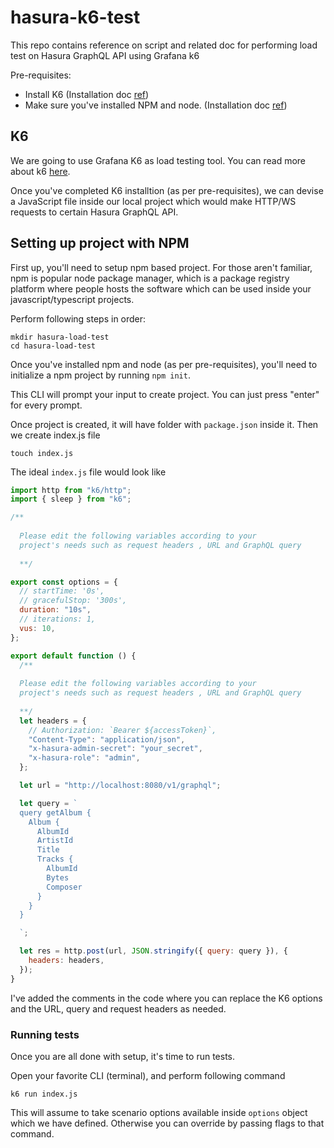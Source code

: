 # hasura-k6-test

This repo contains reference on script and related doc for performing load test on Hasura GraphQL API using Grafana k6

Pre-requisites:

- Install K6 (Installation doc [ref](https://grafana.com/docs/k6/latest/set-up/install-k6/))
- Make sure you've installed NPM and node. (Installation doc [ref](https://nodejs.org/en/download/package-manager))

## K6

We are going to use Grafana K6 as load testing tool. You can read more about k6 [here](https://k6.io/).

Once you've completed K6 installtion (as per pre-requisites), we can devise a JavaScript file inside our local project which would make HTTP/WS requests to certain Hasura GraphQL API.

## Setting up project with NPM

First up, you'll need to setup npm based project. For those aren't familiar, npm is popular node package manager, which is a package registry platform where people hosts the software which can be used inside your javascript/typescript projects.

Perform following steps in order:

```
mkdir hasura-load-test
cd hasura-load-test
```

Once you've installed npm and node (as per pre-requisites), you'll need to initialize a npm project by running `npm init`.

This CLI will prompt your input to create project. You can just press "enter" for every prompt.

Once project is created, it will have folder with `package.json` inside it. Then we create index.js file

```
touch index.js
```

The ideal `index.js` file would look like

```js
import http from "k6/http";
import { sleep } from "k6";

/** 
  
  Please edit the following variables according to your
  project's needs such as request headers , URL and GraphQL query 
  
  **/

export const options = {
  // startTime: '0s',
  // gracefulStop: '300s',
  duration: "10s",
  // iterations: 1,
  vus: 10,
};

export default function () {
  /** 
  
  Please edit the following variables according to your
  project's needs such as request headers , URL and GraphQL query 
  
  **/
  let headers = {
    // Authorization: `Bearer ${accessToken}`,
    "Content-Type": "application/json",
    "x-hasura-admin-secret": "your_secret",
    "x-hasura-role": "admin",
  };

  let url = "http://localhost:8080/v1/graphql";

  let query = `
  query getAlbum {
    Album {
      AlbumId
      ArtistId
      Title
      Tracks {
        AlbumId
        Bytes
        Composer
      }
    }
  }

  `;

  let res = http.post(url, JSON.stringify({ query: query }), {
    headers: headers,
  });
}
```

I've added the comments in the code where you can replace the K6 options and the URL, query and request headers as needed.

### Running tests

Once you are all done with setup, it's time to run tests.

Open your favorite CLI (terminal), and perform following command

```
k6 run index.js
```

This will assume to take scenario options available inside `options` object which we have defined. Otherwise you can override by passing flags to that command.

